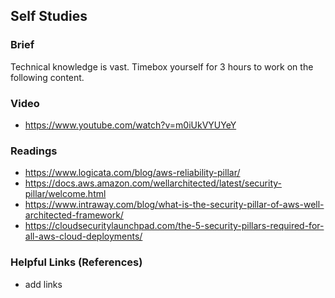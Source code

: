 ## Self Studies

### Brief

Technical knowledge is vast. Timebox yourself for 3 hours to work on the following content.

### Video 

- https://www.youtube.com/watch?v=m0iUkVYUYeY

### Readings

- https://www.logicata.com/blog/aws-reliability-pillar/
- https://docs.aws.amazon.com/wellarchitected/latest/security-pillar/welcome.html
- https://www.intraway.com/blog/what-is-the-security-pillar-of-aws-well-architected-framework/
- https://cloudsecuritylaunchpad.com/the-5-security-pillars-required-for-all-aws-cloud-deployments/

### Helpful Links (References)

- add links
